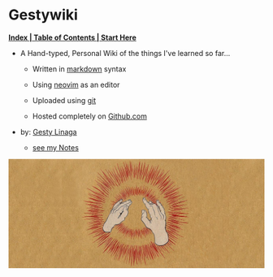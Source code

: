 # Gestywiki 

 **[Index | Table of Contents | Start Here](docs/index.md)**

* A Hand-typed, Personal Wiki of the things I've learned so far...

    + Written in [markdown](docs/Markdown.md) syntax

    + Using [neovim](https://neovim.io) as an editor

    + Uploaded using [git](https://git-scm.com)

    + Hosted completely on [Github.com](https://github.com)
    
* by: [Gesty Linaga](https://github.com/gestylinaga)

    + [see my Notes](https://github.com/gestylinaga/Notes)

![gestywiki.png](imgs/gestywiki.png)
